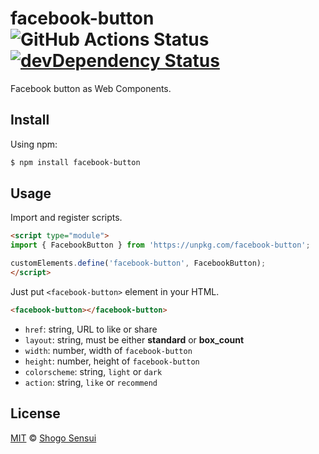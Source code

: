 # facebook-button ![GitHub Actions Status](https://github.com/1000ch/facebook-button/workflows/test/badge.svg?branch=master) [![devDependency Status](https://david-dm.org/1000ch/facebook-button/dev-status.svg)](https://david-dm.org/1000ch/facebook-button?type=dev)

Facebook button as Web Components.

## Install

Using npm:

```bash
$ npm install facebook-button
```

## Usage

Import and register scripts.

```html
<script type="module">
import { FacebookButton } from 'https://unpkg.com/facebook-button';

customElements.define('facebook-button', FacebookButton);
</script>
```

Just put `<facebook-button>` element in your HTML.

```html
<facebook-button></facebook-button>
```

- `href`: string, URL to like or share
- `layout`: string, must be either **standard** or **box_count**
- `width`: number, width of `facebook-button`
- `height`: number, height of `facebook-button`
- `colorscheme`: string, `light` or `dark`
- `action`: string, `like` or `recommend`
## License

[MIT](https://1000ch.mit-license.org) © [Shogo Sensui](https://github.com/1000ch)
